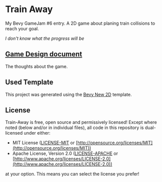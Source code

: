 # Train Away

My Bevy GameJam #6 entry. A 2D game about planing train collisions to reach your goal.

_I don't know what the progress will be_

## [Game Design document](gamedesign.md)

The thoughts about the game.

## Used Template

This project was generated using the [Bevy New 2D](https://github.com/TheBevyFlock/bevy_new_2d) template.

## License

Train-Away is free, open source and permissively licensed!
Except where noted (below and/or in individual files), all code in this repository is dual-licensed under either:

-   MIT License ([LICENSE-MIT](LICENSE-MIT) or [http://opensource.org/licenses/MIT](http://opensource.org/licenses/MIT))
-   Apache License, Version 2.0 ([LICENSE-APACHE](LICENSE-APACHE) or [http://www.apache.org/licenses/LICENSE-2.0](http://www.apache.org/licenses/LICENSE-2.0))

at your option.
This means you can select the license you prefer!
